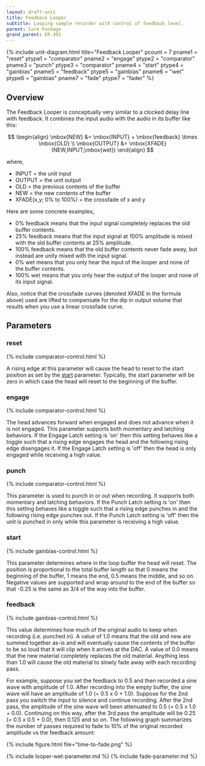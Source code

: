 ```yaml
---
layout: draft-unit
title: Feedback Looper
subtitle: Looping sample recorder with control of feedback level.
parent: Core Package
grand_parent: ER-301
---
```


{% include unit-diagram.html 
title="Feedback Looper"
pcount = 7
pname1 = "reset"
ptype1 = "comparator"
pname2 = "engage"
ptype2 = "comparator"
pname3 = "punch"
ptype3 = "comparator"
pname4 = "start"
ptype4 = "gainbias"
pname5 = "feedback"
ptype5 = "gainbias"
pname6 = "wet"
ptype6 = "gainbias"
pname7 = "fade"
ptype7 = "fader"
%}

## Overview

The Feedback Looper is conceptually very similar to a clocked delay line with feedback.  It combines the input audio with the audio in its buffer like this:

$$
\begin{align}
\mbox{NEW} &= \mbox{INPUT} + \mbox{feedback} \times \mbox{OLD} \\
\mbox{OUTPUT} &= \mbox{XFADE}(NEW,INPUT;\mbox{wet})
\end{align}
$$

where,

* INPUT = the unit input
* OUTPUT = the unit output
* OLD = the previous contents of the buffer
* NEW = the new contents of the buffer
* XFADE(x,y; 0% to 100%) = the crossfade of x and y

Here are some concrete examples,
* 0% feedback means that the input signal completely replaces the old buffer contents.
* 25% feedback means that the input signal at 100% amplitude is mixed with the old buffer contents at 25% amplitude.
* 100% feedback means that the old buffer contents never fade away, but instead are unity mixed with the input signal.
* 0% wet means that you only hear the input of the looper and none of the buffer contents.
* 100% wet means that you only hear the output of the looper and none of its input signal. 

Also, notice that the crossfade curves (denoted XFADE in the formula above) used are lifted to compensate for the dip in output volume that results when you use a linear crossfade curve.

## Parameters

### reset
{% include comparator-control.html %}

A rising edge at this parameter will cause the head to reset to the start position as set by the [start](#start) parameter.  Typically, the start parameter will be zero in which case the head will reset to the beginning of the buffer.

### engage
{% include comparator-control.html %}

The head advances forward when engaged and does not advance when it is not engaged.  This parameter supports both momentary and latching behaviors.  If the Engage Latch setting is 'on' then this setting behaves like a toggle such that a rising edge engages the head and the following rising edge disengages it.  If the Engage Latch setting is 'off' then the head is only engaged while receiving a high value.

### punch
{% include comparator-control.html %}

This parameter is used to punch in or out when recording.  It supports both momentary and latching behaviors.  If the Punch Latch setting is 'on' then this setting behaves like a toggle such that a rising edge punches in and the following rising edge punches out.  If the Punch Latch setting is 'off' then the unit is punched in only while this parameter is receiving a high value.

### start
{% include gainbias-control.html %}

This parameter determines where in the loop buffer the head will reset.  The position is proportional to the total buffer length so that 0 means the beginning of the buffer, 1 means the end, 0.5 means the middle, and so on.  Negative values are supported and wrap around to the end of the buffer so that -0.25 is the same as 3/4 of the way into the buffer.

### feedback
{% include gainbias-control.html %}

This value determines how much of the original audio to keep when recording (i.e. punched in).  A value of 1.0 means that the old and new are summed together as-is and will eventually cause the contents of the buffer to be so loud that it will clip when it arrives at the DAC.  A value of 0.0 means that the new material completely replaces the old material.  Anything less than 1.0 will cause the old material to slowly fade away with each recording pass.  

For example, suppose you set the feedback to 0.5 and then recorded a sine wave with amplitude of 1.0.  After recording into the empty buffer, the sine wave will have an amplitude of 1.0 (= 0.5 x 0 + 1.0).  Suppose for the 2nd pass you switch the input to silence and continue recording.  After the 2nd pass, the amplitude of the sine wave will been attenuated to 0.5 (= 0.5 x 1.0 + 0.0).  Continuing on this way, after the 3rd pass the amplitude will be 0.25 (= 0.5 x 0.5 + 0.0), then 0.125 and so on.  The following graph summarizes the number of passes required to fade to 10% of the original recorded amplitude vs the feedback amount:

{% include figure.html 
file="time-to-fade.png"
%}

{% include looper-wet-parameter.md %}
{% include fade-parameter.md %}
